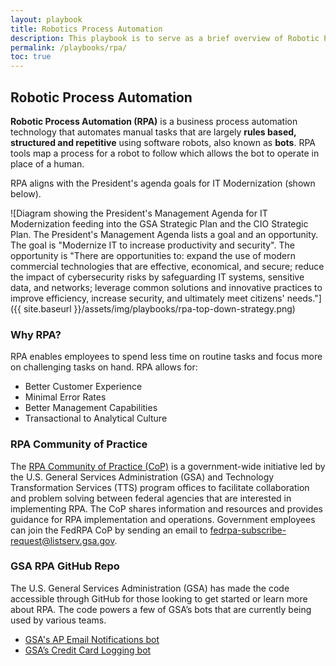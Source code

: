 ```yaml
---
layout: playbook
title: Robotics Process Automation
description: This playbook is to serve as a brief overview of Robotic Process Automation and provide resources to sample 'bots,' GSA's github page, and resources.
permalink: /playbooks/rpa/
toc: true
---
```


## Robotic Process Automation

**Robotic Process Automation (RPA)** is a business process automation technology that automates manual tasks that are largely **rules based, structured and repetitive** using software robots, also known as **bots**.  RPA tools map a process for a robot to follow which allows the bot to operate in place of a human.

RPA aligns with the President's agenda goals for IT Modernization (shown below).

![Diagram showing the President's Management Agenda for IT Modernization feeding into the GSA Strategic Plan and the CIO Strategic Plan. The President's Management Agenda lists a goal and an opportunity. The goal is "Modernize IT to increase productivity and security". The opportunity is "There are opportunities to: expand the use of modern commercial technologies that are effective, economical, and secure; reduce the impact of cybersecurity risks by safeguarding IT systems, sensitive data, and networks; leverage common solutions and innovative practices to improve efficiency, increase security, and ultimately meet citizens' needs."]({{ site.baseurl }}/assets/img/playbooks/rpa-top-down-strategy.png)


### Why RPA?

RPA enables employees to spend less time on routine tasks and focus more on challenging tasks on hand. RPA allows for:

- Better Customer Experience
- Minimal Error Rates
- Better Management Capabilities
- Transactional to Analytical Culture


### RPA Community of Practice

The [RPA Community of Practice (CoP)](https://digital.gov/communities/rpa/) is a government-wide initiative led by the U.S. General Services Administration (GSA) and Technology Transformation Services (TTS) program offices to facilitate collaboration and problem solving between federal agencies that are interested in implementing RPA. The CoP shares information and resources and provides guidance for RPA implementation and operations. Government employees can join the FedRPA CoP by sending an email to [fedrpa-subscribe-request@listserv.gsa.gov](mailto:fedrpa-subscribe-request@listserv.gsa.gov).


### GSA RPA GitHub Repo

The U.S. General Services Administration (GSA) has made the code accessible through GitHub for those looking to get started or learn more about RPA. The code powers a few of GSA’s bots that are currently being used by various teams.

- [GSA's AP Email Notifications bot ](https://github.com/GSA/AP-Email-Notifications)
- [GSA’s Credit Card Logging bot](https://github.com/GSA/Credit_Card_Logging_Bot)
